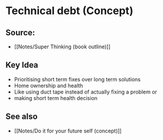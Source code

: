 # Technical debt (Concept)

## Source:
- [[Notes/Super Thinking (book outline)]]

## Key Idea
- Prioritising short term fixes over long term solutions 
- Home ownership and health 
- Like using duct tape instead of actually fixing a problem or
- making short term health decision

## See also
- [[Notes/Do it for your future self (concept)]]